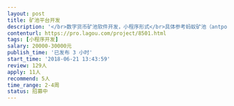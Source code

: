 ```yaml
---                
layout: post       
title: 矿池平台开发           
description: '</br>数字货币矿池软件开发，小程序形式</br>具体参考蚂蚁矿池（antpool.com)</br>1.功能列表：首页，算力，收益，个人信息．</br>２．具体交互流程请参考原型设计：</br>https://modao.cc/app/gcZGv2VirgpyYkFcG3avzX28xWZhqTz</br>'     
contenturl: https://pro.lagou.com/project/8501.html      
tags: [小程序开发]            
salary: 20000-30000元          
publish_time: '已发布 3 小时'         
start_time: '2018-06-21 13:43:59'           
review: 129人                   
apply: 11人                   
recommend: 5人                   
time_range: 2-4周              
status: 招募中                  
---                 
```

